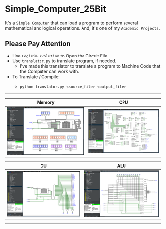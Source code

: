 # Simple_Computer_25Bit

It's a `Simple Computer` that can load a program to perform several mathematical and logical operations. And, it's one of my `Academic Projects`.

## Please Pay Attention

- Use `Logisim Evolution` to Open the Circuit File.
- Use `translator.py` to translate program, if needed.
  - I've made this translator to translate a program to Machine Code that the Computer can work with.
- To Translate / Compile:
  - ```bash
    python translator.py <source_file> <output_file>
    ```
---

| Memory | CPU |
| ------ | --- |
| ![ALU](./Screenshots/Memory.png) | ![ALU](./Screenshots/CPU.png) |

| CU | ALU |
| ------ | --- |
| ![ALU](./Screenshots/CU.png) | ![ALU](./Screenshots/ALU.png) |

---
